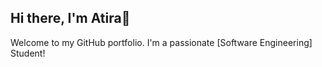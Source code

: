 ## Hi there, I'm Atira👋

Welcome to my GitHub portfolio. I'm a passionate [Software Engineering] Student!
